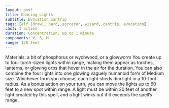 ```yaml
---
layout: post
title: Dancing Lights
subtitle: Evocation cantrip
tags: [elf (drow), bard, sorcerer, wizard, cantrip, evocation]
cast: 1 action
duration: Concentration, up to 1 minute
components: V, S, M
range: 120 feet
---
```

Materials: a bit of phosphorus or wychwood, or a glowworm
You create up to four torch-sized lights within range, making them appear as torches, lanterns, or glowing orbs that hover in the air for the duration. You can also combine the four lights into one glowing vaguely humanoid form of Medium size. Whichever form you choose, each light sheds dim light in a 10-foot radius. As a bonus action on your turn, you can move the lights up to 60 feet to a new spot within range. A light must be within 20 feet of another light created by this spell, and a light winks out if it exceeds the spell’s range.